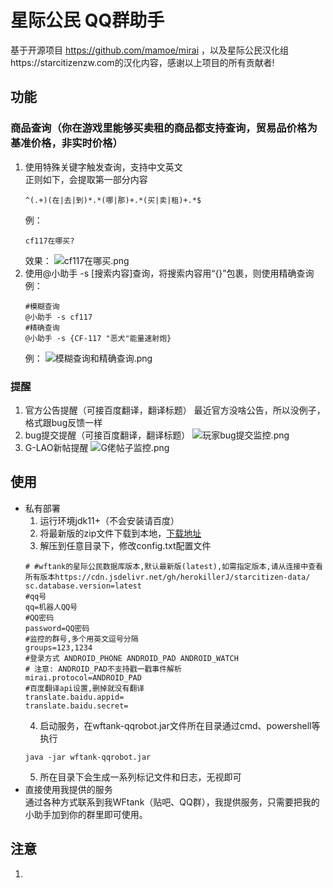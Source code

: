 # 星际公民 QQ群助手
基于开源项目 https://github.com/mamoe/mirai
，以及星际公民汉化组https://starcitizenzw.com的汉化内容，感谢以上项目的所有贡献者!
## 功能
### 商品查询（你在游戏里能够买卖租的商品都支持查询，贸易品价格为基准价格，非实时价格）
1. 使用特殊关键字触发查询，支持中文英文  
   正则如下，会提取第一部分内容
    ```regexp
    ^(.+)(在|去|到)*.*(哪|那)+.*(买|卖|租)+.*$
    ```
   例：
   ```
   cf117在哪买?
   ```
   效果：
   ![cf117在哪买.png](https://vip1.loli.io/2021/03/14/CDcaY4AP5j1MeZg.png)
2. 使用@小助手 -s [搜索内容]查询，将搜索内容用“{}”包裹，则使用精确查询
   例：
   ```
   #模糊查询
   @小助手 -s cf117
   #精确查询
   @小助手 -s {CF-117 "恶犬"能量速射炮}
   ```
   例：
   ![模糊查询和精确查询.png](https://vip2.loli.io/2021/03/14/Ao2eJUHE6CdzZhn.png)
### 提醒
1. 官方公告提醒（可接百度翻译，翻译标题）
   最近官方没啥公告，所以没例子，格式跟bug反馈一样
2. bug提交提醒（可接百度翻译，翻译标题）
   ![玩家bug提交监控.png](https://vip2.loli.io/2021/03/14/u8YVm9t71CQUse4.png)
3. G-LAO新帖提醒
   ![G佬帖子监控.png](https://vip1.loli.io/2021/03/14/uXCKBQxkDGA4sOm.png)
## 使用

- 私有部署
  1. 运行环境jdk11+（不会安装请百度）
  2. 将最新版的zip文件下载到本地，[下载地址](https://1drv.ms/u/s!AprDolSye6dIlJFOb4-j12LgLFf5iw?e=tifffe)
  3. 解压到任意目录下，修改config.txt配置文件
    ```properties
    # #wftank的星际公民数据库版本,默认最新版(latest),如需指定版本,请从连接中查看所有版本https://cdn.jsdelivr.net/gh/herokillerJ/starcitizen-data/
    sc.database.version=latest
    #qq号
    qq=机器人QQ号
    #QQ密码
    password=QQ密码
    #监控的群号,多个用英文逗号分隔
    groups=123,1234
    #登录方式 ANDROID_PHONE ANDROID_PAD ANDROID_WATCH
    # 注意: ANDROID_PAD不支持戳一戳事件解析
    mirai.protocol=ANDROID_PAD
    #百度翻译api设置,删掉就没有翻译
    translate.baidu.appid=
    translate.baidu.secret=
    ```
  4. 启动服务，在wftank-qqrobot.jar文件所在目录通过cmd、powershell等执行
    ```shell
    java -jar wftank-qqrobot.jar
    ```
  5. 所在目录下会生成一系列标记文件和日志，无视即可
- 直接使用我提供的服务  
   通过各种方式联系到我WFtank（贴吧、QQ群），我提供服务，只需要把我的小助手加到你的群里即可使用。
## 注意
1. 